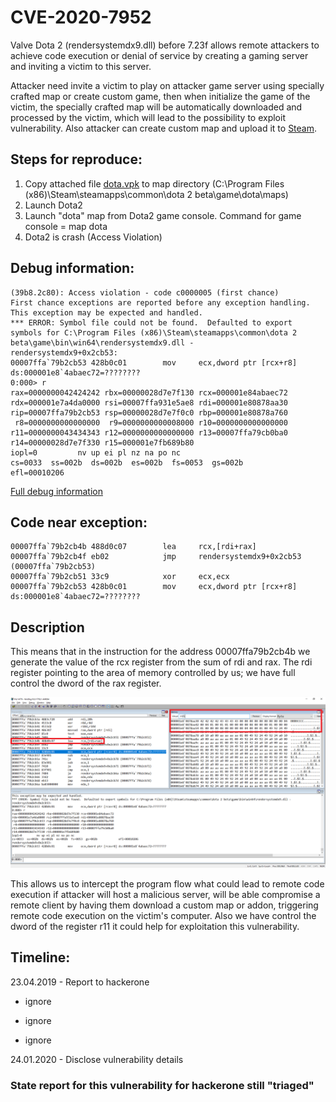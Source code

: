 # CVE-2020-7952

Valve Dota 2 (rendersystemdx9.dll) before 7.23f allows remote attackers to achieve code execution or denial of service by creating a gaming server and inviting a victim to this server.


Attacker need invite a victim to play on attacker game server using specially crafted map or create custom game, then when initialize the game of the victim, the specially crafted map will be automatically downloaded and processed by the victim, which will lead to the possibility to exploit vulnerability. Also attacker can create custom map and upload it to [Steam](https://steamcommunity.com/sharedfiles/filedetails/?id=328258382).

## Steps for reproduce:

1) Copy attached file [dota.vpk](dota.zip) to map directory (C:\Program Files (x86)\Steam\steamapps\common\dota 2 beta\game\dota\maps)
2) Launch Dota2
3) Launch "dota" map from Dota2 game console. Command for game console = map dota
4) Dota2 is crash (Access Violation)

## Debug information:

```
(39b8.2c80): Access violation - code c0000005 (first chance)
First chance exceptions are reported before any exception handling.
This exception may be expected and handled.
*** ERROR: Symbol file could not be found.  Defaulted to export symbols for C:\Program Files (x86)\Steam\steamapps\common\dota 2 beta\game\bin\win64\rendersystemdx9.dll - 
rendersystemdx9+0x2cb53:
00007ffa`79b2cb53 428b0c01        mov     ecx,dword ptr [rcx+r8] ds:000001e8`4abaec72=????????
0:000> r
rax=0000000042424242 rbx=00000028d7e7f130 rcx=000001e84abaec72
rdx=000001e7a4da0000 rsi=00007ffa931e5ae8 rdi=000001e80878aa30
rip=00007ffa79b2cb53 rsp=00000028d7e7f0c0 rbp=000001e80878a760
 r8=0000000000000000  r9=0000000000008000 r10=0000000000000000
r11=0000000043434343 r12=0000000000000000 r13=00007ffa79cb0ba0
r14=00000028d7e7f330 r15=000001e7fb689b80
iopl=0         nv up ei pl nz na po nc
cs=0033  ss=002b  ds=002b  es=002b  fs=0053  gs=002b             efl=00010206
```

[Full debug information](Full_dbg_info.txt)

## Code near exception:

```
00007ffa`79b2cb4b 488d0c07        lea     rcx,[rdi+rax]
00007ffa`79b2cb4f eb02            jmp     rendersystemdx9+0x2cb53 (00007ffa`79b2cb53)
00007ffa`79b2cb51 33c9            xor     ecx,ecx
00007ffa`79b2cb53 428b0c01        mov     ecx,dword ptr [rcx+r8] ds:000001e8`4abaec72=????????
```




## Description

This means that in the instruction for the address 00007ffa79b2cb4b we generate the value of the rcx register from the sum of rdi and rax. The rdi register pointing to the area of memory controlled by us; we have full control the dword of the rax register.

![Debug.png](Debug.png)

This allows us to intercept the program flow what could lead to remote code execution if attacker will host a malicious server, will be able compromise a remote client by having them download a custom map or addon, triggering remote code execution on the victim's computer. Also we have control the dword of the register r11 it could help for exploitation this vulnerability.

## Timeline:

23.04.2019 - Report to hackerone

- ignore

- ignore

- ignore

24.01.2020 - Disclose vulnerability details


### State report for this vulnerability for hackerone still "triaged"




